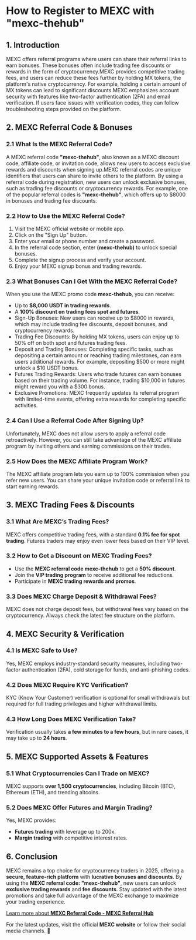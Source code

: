 <h1>How to Register to MEXC with "mexc-thehub"</h1>
<h2>1. Introduction</h2>
<p>MEXC offers referral programs where users can share their referral links to earn bonuses. These bonuses often include trading fee discounts or rewards in the form of cryptocurrency.MEXC provides competitive trading fees, and users can reduce these fees further by holding MX tokens, the platform's native cryptocurrency. For example, holding a certain amount of MX tokens can lead to significant discounts.MEXC emphasizes account security with features like two-factor authentication (2FA) and email verification. If users face issues with verification codes, they can follow troubleshooting steps provided on the platform.</p>
<h2>2. MEXC Referral Code & Bonuses</h2>
<h3>2.1 What Is the MEXC Referral Code?</h3>
<p>A MEXC referral code <strong>"mexc-thehub"</strong>, also known as a MEXC discount code, affiliate code, or invitation code, allows new users to access exclusive rewards and discounts when signing up.MEXC referral codes are unique identifiers that users can share to invite others to the platform. By using a referral code during registration, new users can unlock exclusive bonuses, such as trading fee discounts or cryptocurrency rewards. For example, one of the popular referral codes is <strong>"mexc-thehub"</strong>, which offers up to $8000 in bonuses and trading fee discounts.</p>
<h3>2.2 How to Use the MEXC Referral Code?</h3>
<ol>
    <li>Visit the MEXC official website or mobile app.</li>
    <li>Click on the "Sign Up" button.</li>
    <li>Enter your email or phone number and create a password.</li>
    <li>In the referral code section, enter <strong>(mexc-thehub)</strong> to unlock special bonuses.</li>
    <li>Complete the signup process and verify your account.</li>
    <li>Enjoy your MEXC signup bonus and trading rewards.</li>
</ol>
<h3>2.3 What Bonuses Can I Get With the MEXC Referral Code?</h3>
<p>When you use the MEXC promo code <strong>mexc-thehub</strong>, you can receive:</p>
<ul>
    <li>Up to <strong>$8,000 USDT in trading rewards</strong>.</li>
    <li>A <strong>100% discount on trading fees spot and futures</strong>.</li>
    <li>Sign-Up Bonuses: New users can receive up to $8000 in rewards, which may include trading fee discounts, deposit bonuses, and cryptocurrency rewards.</li>
    <li>Trading Fee Discounts: By holding MX tokens, users can enjoy up to 50% off on both spot and futures trading fees.</li>
    <li>Deposit and Trading Bonuses: Completing specific tasks, such as depositing a certain amount or reaching trading milestones, can earn users additional rewards. For example, depositing $500 or more might unlock a $10 USDT bonus.</li>
    <li>Futures Trading Rewards: Users who trade futures can earn bonuses based on their trading volume. For instance, trading $10,000 in futures might reward you with a $300 bonus.</li>
    <li>Exclusive Promotions: MEXC frequently updates its referral program with limited-time events, offering extra rewards for completing specific activities.</li>
</ul>
<h3>2.4 Can I Use a Referral Code After Signing Up?</h3>
<p>Unfortunately, MEXC does not allow users to apply a referral code retroactively. However, you can still take advantage of the MEXC affiliate program by inviting others and earning commissions on their trades.</p>
<h3>2.5 How Does the MEXC Affiliate Program Work?</h3>
<p>The MEXC affiliate program lets you earn up to 100% commission when you refer new users. You can share your unique invitation code or referral link to start earning rewards.</p>
<h2>3. MEXC Trading Fees & Discounts</h2>
<h3>3.1 What Are MEXC’s Trading Fees?</h3>
<p>MEXC offers competitive trading fees, with a standard <strong>0.1% fee for spot trading</strong>. Futures traders may enjoy even lower fees based on their VIP level.</p>
<h3>3.2 How to Get a Discount on MEXC Trading Fees?</h3>
<ul>
    <li>Use the <strong>MEXC referral code mexc-thehub</strong> to get a <strong>50% discount</strong>.</li>
    <li>Join the <strong>VIP trading program</strong> to receive additional fee reductions.</li>
    <li>Participate in <strong>MEXC trading rewards and promos</strong>.</li>
</ul>
<h3>3.3 Does MEXC Charge Deposit & Withdrawal Fees?</h3>
<p>MEXC does not charge deposit fees, but withdrawal fees vary based on the cryptocurrency. Always check the latest fee structure on the platform.</p>
<h2>4. MEXC Security & Verification</h2>
<h3>4.1 Is MEXC Safe to Use?</h3>
<p>Yes, MEXC employs industry-standard security measures, including two-factor authentication (2FA), cold storage for funds, and anti-phishing codes.</p>
<h3>4.2 Does MEXC Require KYC Verification?</h3>
<p>KYC (Know Your Customer) verification is optional for small withdrawals but required for full trading privileges and higher withdrawal limits.</p>
<h3>4.3 How Long Does MEXC Verification Take?</h3>
<p>Verification usually takes <strong>a few minutes to a few hours</strong>, but in rare cases, it may take up to <strong>24 hours</strong>.</p>
<h2>5. MEXC Supported Assets & Features</h2>
<h3>5.1 What Cryptocurrencies Can I Trade on MEXC?</h3>
<p>MEXC supports <strong>over 1,500 cryptocurrencies</strong>, including Bitcoin (BTC), Ethereum (ETH), and trending altcoins.</p>
<h3>5.2 Does MEXC Offer Futures and Margin Trading?</h3>
<p>Yes, MEXC provides:</p>
<ul>
    <li><strong>Futures trading</strong> with leverage up to 200x.</li>
    <li><strong>Margin trading</strong> with competitive interest rates.</li>
</ul>
<h2>6. Conclusion</h2>
<p>MEXC remains a top choice for cryptocurrency traders in 2025, offering a <strong>secure, feature-rich platform</strong> with <strong>lucrative bonuses and discounts</strong>. By using the <strong>MEXC referral code: "mexc-thehub"</strong>, new users can unlock <strong>exclusive trading rewards</strong> and <strong>fee discounts</strong>. Stay updated with the latest promotions and take full advantage of the MEXC exchange to maximize your trading experience.</p>
<a href="https://github.com/CryptoReferralHub/Mexc-Referral-Hub" class="signup-link" target="_blank">
        Learn more about <strong>MEXC Referral Code - MEXC Referral Hub</strong>
        <i class="fas fa-user-plus"></i>
    </a>
<p>For the latest updates, visit the official <strong>MEXC website</strong> or follow their social media channels. 🚀</p>
